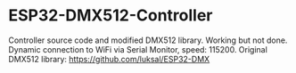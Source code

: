 # ESP32-DMX512-Controller
Controller source code and modified DMX512 library. Working but not done.
Dynamic connection to WiFi via Serial Monitor, speed: 115200.
Original DMX512 library: https://github.com/luksal/ESP32-DMX
